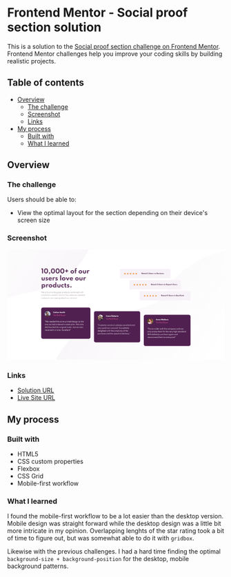 # Frontend Mentor - Social proof section solution

This is a solution to the [Social proof section challenge on Frontend Mentor](https://www.frontendmentor.io/challenges/social-proof-section-6e0qTv_bA). Frontend Mentor challenges help you improve your coding skills by building realistic projects. 

## Table of contents

- [Overview](#overview)
  - [The challenge](#the-challenge)
  - [Screenshot](#screenshot)
  - [Links](#links)
- [My process](#my-process)
  - [Built with](#built-with)
  - [What I learned](#what-i-learned)

## Overview

### The challenge

Users should be able to:

- View the optimal layout for the section depending on their device's screen size

### Screenshot

![](./images/screenshot.png)

### Links

- [Solution URL](https://github.com/jma26/Social-Proof-FE-Mentor-6)
- [Live Site URL](https://jma26.github.io/Social-Proof-FE-Mentor-6/)

## My process

### Built with

- HTML5
- CSS custom properties
- Flexbox
- CSS Grid
- Mobile-first workflow


### What I learned

I found the mobile-first workflow to be a lot easier than the desktop version. Mobile design was straight forward while the desktop design was a little bit more intricate in my opinion. Overlapping lenghts of the star rating took a bit of time to figure out, but was somewhat able to do it with `gridbox`.

Likewise with the previous challenges. I had a hard time finding the optimal `background-size + background-position` for the desktop, mobile background patterns. 